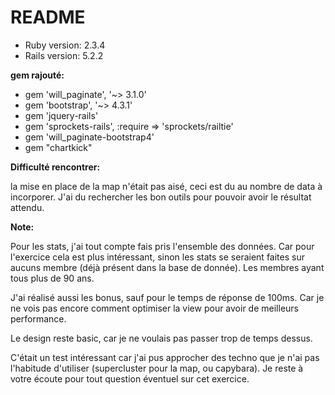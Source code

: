 # README

* Ruby version: 2.3.4
* Rails version: 5.2.2

**gem rajouté:**
- gem 'will_paginate', '~> 3.1.0'
- gem 'bootstrap', '~> 4.3.1'
- gem 'jquery-rails'
- gem 'sprockets-rails', :require => 'sprockets/railtie'
- gem 'will_paginate-bootstrap4'
- gem "chartkick"

**Difficulté rencontrer:**

la mise en place de la map n'était pas aisé, ceci est du au nombre de data à incorporer.
J'ai du rechercher les bon outils pour pouvoir avoir le résultat attendu.


**Note:**

Pour les stats, j'ai tout compte fais pris l'ensemble des données. Car pour l'exercice
cela est plus intéressant, sinon les stats se seraient faites sur aucuns membre (déjà présent
dans la base de donnée). Les membres ayant tous plus de 90 ans.

J'ai réalisé aussi les bonus, sauf pour le temps de réponse de 100ms. Car je ne vois pas
encore comment optimiser la view pour avoir de meilleurs performance.

Le design reste basic, car je ne voulais pas passer trop de temps dessus.

C'était un test intéressant car j'ai pus approcher des techno que je n'ai pas
l'habitude d'utiliser (supercluster pour la map, ou capybara).
Je reste à votre écoute pour tout question éventuel sur cet exercice.
